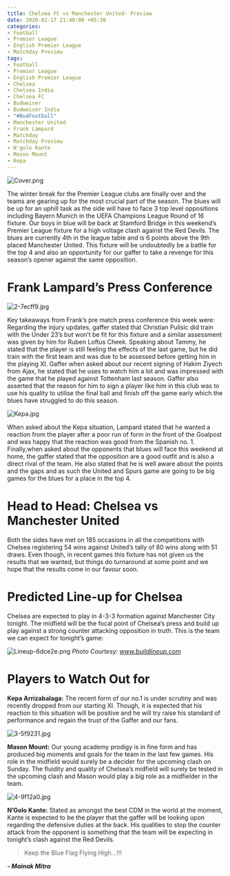 ```yaml
---
title: Chelsea FC vs Manchester United- Preview
date: 2020-02-17 21:40:00 +05:30
categories:
- Football
- Premier League
- English Premier League
- Matchday Preview
tags:
- Football
- Premier League
- English Premier League
- Chelsea
- Chelsea India
- Chelsea FC
- Budweiser
- Budweiser India
- "#BudFootball"
- Manchester United
- Frank Lampard
- Matchday
- Matchday Preview
- N'golo Kante
- Mason Mount
- Kepa
---
```


![Cover.png](/uploads/Cover.png)

The winter break for the Premier League clubs are finally over and the teams are gearing up for the most crucial part of the season. The blues will be up for an uphill task as the side will have to face 3 top level oppositions including Bayern Munich in the UEFA Champions League Round of 16 fixture. Our boys in blue will be back at Stamford Bridge in this weekend’s Premier League fixture for a high voltage clash against the Red Devils. The blues are currently 4th in the league table and is 6 points above the 9th placed Manchester United. This fixture will be undoubtedly be a battle for the top 4 and also an opportunity for our gaffer to take a revenge for this season’s opener against the same opposition.

# Frank Lampard’s Press Conference

![2-7ecff9.jpg](/uploads/2-7ecff9.jpg)

Key takeaways from Frank’s pre match press conference this week were:
Regarding the injury updates, gaffer stated that Christian Pulisic did train with the Under 23’s but won’t be fit for this fixture and a similar assessment was given by him for Ruben Loftus Cheek. Speaking about Tammy, he stated that the player is still feeling the effects of the last game, but he did train with the first team and was due to be assessed before getting him in the playing XI. Gaffer when asked about our recent signing of Hakim Ziyech from Ajax, he stated that he uses to watch him a lot and was impressed with the game that he played against Tottenham last season. Gaffer also asserted that the reason for him to sign a player like him in this club was to use his quality to utilise the final ball and finish off the game early which the blues have struggled to do this season.

![Kepa.jpg](/uploads/Kepa.jpg)

When asked about the Kepa situation, Lampard stated that he wanted a reaction from the player after a poor run of form in the front of the Goalpost and was happy that the reaction was good from the Spanish no. 1. Finally,when asked about the opponents that blues will face this weekend at home, the gaffer stated that the opposition are a good outfit and is also a direct rival of the team. He also stated that he is well aware about the points and the gaps and as such the United and Spurs game are going to be big games for the blues for a place in the top 4.

# Head to Head: Chelsea vs Manchester United

Both the sides have met on 185 occasions in all the competitions with Chelsea registering 54 wins against United’s tally of 80 wins along with 51 draws. Even though, in recent games this fixture has not given us the results that we wanted, but things do turnaround at some point and we hope that the results come in our favour soon.

# Predicted Line-up for Chelsea

Chelsea are expected to play in 4-3-3 formation against Manchester City tonight. The midfield will be the focal point of Chelsea’s press and build up play against a strong counter attacking opposition in truth. This is the team we can expect for tonight’s game:

![Lineup-6dce2e.png](/uploads/Lineup-6dce2e.png) *Photo Courtesy: www.buildlineup.com*

# Players to Watch Out for

**Kepa Arrizabalaga:** The recent form of our no.1 is under scrutiny and was recently dropped from our starting XI. Though, it is expected that his reaction to this situation will be positive and he will try raise his standard of performance and regain the trust of the Gaffer and our fans.

![3-5f9231.jpg](/uploads/3-5f9231.jpg)

**Mason Mount:** Our young academy prodigy is in fine form and has produced big moments and goals for the team in the last few games. His role in the midfield would surely be a decider for the upcoming clash on Sunday. The fluidity and quality of Chelsea’s midfield will surely be tested in the upcoming clash and Mason would play  a big role as a midfielder in the team.

![4-9f12a0.jpg](/uploads/4-9f12a0.jpg)

**N’Golo Kante:** Stated as amongst the best CDM in the world at the moment, Kante is expected to be the player that the gaffer will be looking upon regarding the defensive duties at the back. His qualities to stop the counter attack from the opponent is something that the team will be expecting in tonight’s clash against the Red Devils.

> Keep the Blue Flag Flying High...!!!

***- Mainak Mitra***
